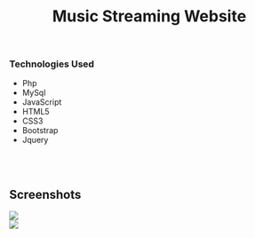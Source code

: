 <center><h1>Music Streaming Website</h1></center>
<br>
<h3>Technologies Used</h3>
<ul>
 <li>Php</li>
 <li>MySql</li>
 <li>JavaScript</li>
 <li>HTML5</li>
 <li>CSS3</li>
 <li>Bootstrap</li>
 <li>Jquery</li>
</ul>
<br><br>
<h2>Screenshots</h2>
 <img src = "https://user-images.githubusercontent.com/43093974/87068915-edfb2000-c233-11ea-8e42-0528166a1b82.PNG" />
 <br>
<img src ="https://user-images.githubusercontent.com/43093974/87120421-f9833100-c29d-11ea-8f16-a74f56e6755b.PNG" />
